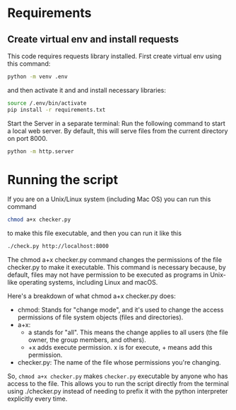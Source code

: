 # Requirements

## Create virtual env and install requests

This code requires requests library installed. First create virtual env using this command:

```bash
python -m venv .env
```

and then activate it and and install necessary libraries:

```bash
source /.env/bin/activate
pip install -r requirements.txt
```

Start the Server in a separate terminal: Run the following command to start a local web server. By default, this will serve files from the current directory on port 8000.

```bash
python -m http.server
```

# Running the script

If you are on a Unix/Linux system (including Mac OS) you can run this command

```bash
chmod a+x checker.py
```

to make this file executable, and then you can run it like this

```bash
./check.py http://localhost:8000
```

The chmod a+x checker.py command changes the permissions of the file checker.py to make it executable. This command is necessary because, by default, files may not have permission to be executed as programs in Unix-like operating systems, including Linux and macOS.

Here's a breakdown of what chmod a+x checker.py does:

- chmod: Stands for "change mode", and it's used to change the access permissions of file system objects (files and directories).
- a+x:
  - a stands for "all". This means the change applies to all users (the file owner, the group members, and others).
  - +x adds execute permission. x is for execute, + means add this permission.
- checker.py: The name of the file whose permissions you're changing.

So, `chmod a+x checker.py` makes `checker.py` executable by anyone who has access to the file. This allows you to run the script directly from the terminal using ./checker.py instead of needing to prefix it with the python interpreter explicitly every time.
